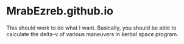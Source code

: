 MrabEzreb.github.io
===================

This should work to do what I want. Basically, you should be able to calculate the delta-v of various maneuvers in kerbal space program.
